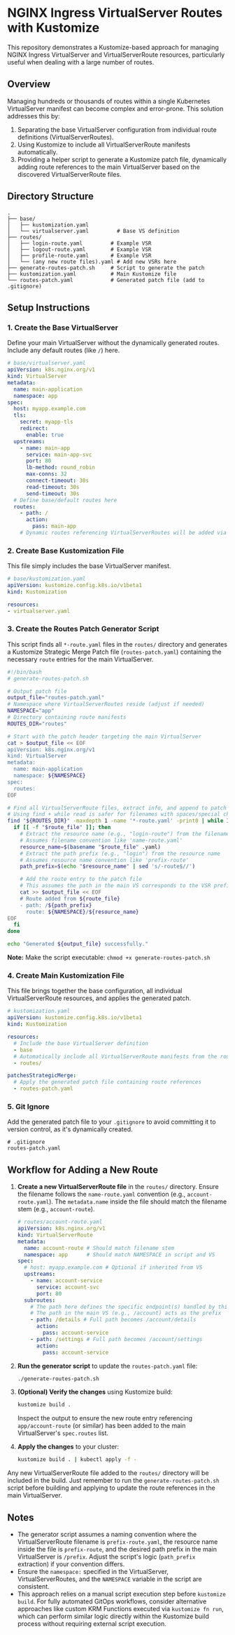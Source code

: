 # NGINX Ingress VirtualServer Routes with Kustomize

This repository demonstrates a Kustomize-based approach for managing NGINX Ingress VirtualServer and VirtualServerRoute resources, particularly useful when dealing with a large number of routes.

## Overview

Managing hundreds or thousands of routes within a single Kubernetes VirtualServer manifest can become complex and error-prone. This solution addresses this by:

1.  Separating the base VirtualServer configuration from individual route definitions (VirtualServerRoutes).
2.  Using Kustomize to include all VirtualServerRoute manifests automatically.
3.  Providing a helper script to generate a Kustomize patch file, dynamically adding route references to the main VirtualServer based on the discovered VirtualServerRoute files.

## Directory Structure

```
.
├── base/
│   ├── kustomization.yaml
│   └── virtualserver.yaml         # Base VS definition
├── routes/
│   ├── login-route.yaml         # Example VSR
│   ├── logout-route.yaml        # Example VSR
│   ├── profile-route.yaml       # Example VSR
│   └── (any new route files).yaml # Add new VSRs here
├── generate-routes-patch.sh     # Script to generate the patch
├── kustomization.yaml           # Main Kustomize file
└── routes-patch.yaml            # Generated patch file (add to .gitignore)
```

## Setup Instructions

### 1. Create the Base VirtualServer

Define your main VirtualServer without the dynamically generated routes. Include any default routes (like `/`) here.

```yaml
# base/virtualserver.yaml
apiVersion: k8s.nginx.org/v1
kind: VirtualServer
metadata:
  name: main-application
  namespace: app
spec:
  host: myapp.example.com
  tls:
    secret: myapp-tls
    redirect:
      enable: true
  upstreams:
    - name: main-app
      service: main-app-svc
      port: 80
      lb-method: round_robin
      max-conns: 32
      connect-timeout: 30s
      read-timeout: 30s
      send-timeout: 30s
  # Define base/default routes here
  routes:
    - path: /
      action:
        pass: main-app
    # Dynamic routes referencing VirtualServerRoutes will be added via patch
```

### 2. Create Base Kustomization File

This file simply includes the base VirtualServer manifest.

```yaml
# base/kustomization.yaml
apiVersion: kustomize.config.k8s.io/v1beta1
kind: Kustomization

resources:
- virtualserver.yaml
```

### 3. Create the Routes Patch Generator Script

This script finds all `*-route.yaml` files in the `routes/` directory and generates a Kustomize Strategic Merge Patch file (`routes-patch.yaml`) containing the necessary `route` entries for the main VirtualServer.

```bash
#!/bin/bash
# generate-routes-patch.sh

# Output patch file
output_file="routes-patch.yaml"
# Namespace where VirtualServerRoutes reside (adjust if needed)
NAMESPACE="app"
# Directory containing route manifests
ROUTES_DIR="routes"

# Start with the patch header targeting the main VirtualServer
cat > $output_file << EOF
apiVersion: k8s.nginx.org/v1
kind: VirtualServer
metadata:
  name: main-application
  namespace: ${NAMESPACE}
spec:
  routes:
EOF

# Find all VirtualServerRoute files, extract info, and append to patch
# Using find + while read is safer for filenames with spaces/special chars
find "${ROUTES_DIR}" -maxdepth 1 -name '*-route.yaml' -print0 | while IFS= read -r -d $'\0' route_file; do
  if [[ -f "$route_file" ]]; then
    # Extract the resource name (e.g., "login-route") from the filename
    # Assumes filename convention like 'name-route.yaml'
    resource_name=$(basename "$route_file" .yaml)
    # Extract the path prefix (e.g., "login") from the resource name
    # Assumes resource name convention like 'prefix-route'
    path_prefix=$(echo "$resource_name" | sed 's/-route$//')

    # Add the route entry to the patch file
    # This assumes the path in the main VS corresponds to the VSR prefix
    cat >> $output_file << EOF
    # Route added from ${route_file}
    - path: /${path_prefix}
      route: ${NAMESPACE}/${resource_name}
EOF
  fi
done

echo "Generated ${output_file} successfully."
```

**Note:** Make the script executable: `chmod +x generate-routes-patch.sh`

### 4. Create Main Kustomization File

This file brings together the base configuration, all individual VirtualServerRoute resources, and applies the generated patch.

```yaml
# kustomization.yaml
apiVersion: kustomize.config.k8s.io/v1beta1
kind: Kustomization

resources:
  # Include the base VirtualServer definition
  - base
  # Automatically include all VirtualServerRoute manifests from the routes/ directory
  - routes/

patchesStrategicMerge:
  # Apply the generated patch file containing route references
  - routes-patch.yaml
```

### 5. Git Ignore

Add the generated patch file to your `.gitignore` to avoid committing it to version control, as it's dynamically created.

```
# .gitignore
routes-patch.yaml
```

## Workflow for Adding a New Route

1.  **Create a new VirtualServerRoute file** in the `routes/` directory. Ensure the filename follows the `name-route.yaml` convention (e.g., `account-route.yaml`). The `metadata.name` inside the file should match the filename stem (e.g., `account-route`).

    ```yaml
    # routes/account-route.yaml
    apiVersion: k8s.nginx.org/v1
    kind: VirtualServerRoute
    metadata:
      name: account-route # Should match filename stem
      namespace: app      # Should match NAMESPACE in script and VS
    spec:
      # host: myapp.example.com # Optional if inherited from VS
      upstreams:
        - name: account-service
          service: account-svc
          port: 80
      subroutes:
        # The path here defines the specific endpoint(s) handled by this VSR
        # The path in the main VS (e.g., /account) acts as the prefix
        - path: /details # Full path becomes /account/details
          action:
            pass: account-service
        - path: /settings # Full path becomes /account/settings
          action:
            pass: account-service
    ```

2.  **Run the generator script** to update the `routes-patch.yaml` file:

    ```bash
    ./generate-routes-patch.sh
    ```

3.  **(Optional) Verify the changes** using Kustomize build:

    ```bash
    kustomize build .
    ```
    Inspect the output to ensure the new route entry referencing `app/account-route` (or similar) has been added to the main VirtualServer's `spec.routes` list.

4.  **Apply the changes** to your cluster:

    ```bash
    kustomize build . | kubectl apply -f -
    ```

Any new VirtualServerRoute file added to the `routes/` directory will be included in the build. Just remember to run the `generate-routes-patch.sh` script before building and applying to update the route references in the main VirtualServer.

## Notes

*   The generator script assumes a naming convention where the VirtualServerRoute filename is `prefix-route.yaml`, the resource name inside the file is `prefix-route`, and the desired path prefix in the main VirtualServer is `/prefix`. Adjust the script's logic (`path_prefix` extraction) if your convention differs.
*   Ensure the `namespace:` specified in the VirtualServer, VirtualServerRoutes, and the `NAMESPACE` variable in the script are consistent.
*   This approach relies on a manual script execution step before `kustomize build`. For fully automated GitOps workflows, consider alternative approaches like custom KRM Functions executed via `kustomize fn run`, which can perform similar logic directly within the Kustomize build process without requiring external script execution.

